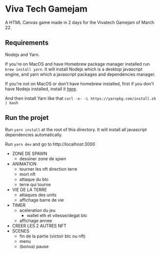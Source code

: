 # Viva Tech Gamejam

A HTML Canvas game made in 2 days for the Vivatech Gamejam of March 22.

## Requirements

Nodejs and Yarn.

If you're on MacOS and have Homebrew package manager installed run `brew install yarn`. It will install Nodejs which is a desktop javascript engine, and yarn which a javascript packages and dependencies manager.

If you're not on MacOS or don't have homebrew installed, first if you don't have Nodejs installed, install it [here](https://nodejs.org/en/download/).

And then install Yarn like that `curl -o- -L https://yarnpkg.com/install.sh | bash`

## Run the projet

Run `yarn install` at the root of this directory. It will install all javascript dependencies automatically.

Run `yarn dev` and go to http://localhost:3000

- ZONE DE SPAWN
	- dessiner zone de spwn
- ANIMATION
	- tourner les nft direction terre
	- mort nft
	- attaque du btc
	- terre qui tourne
- VIE DE LA TERRE
	- attaques des units
	- affichage barre de vie
- TIMER
	- aceleration du jeu
		- wallet eth et vitesse/degat btc
	- affichage annee
- CREER LES 2 AUTRES NFT
- SCENES
	- fin de la partie (victoir btc ou nft)
	- menu
	- (bonus) pause
